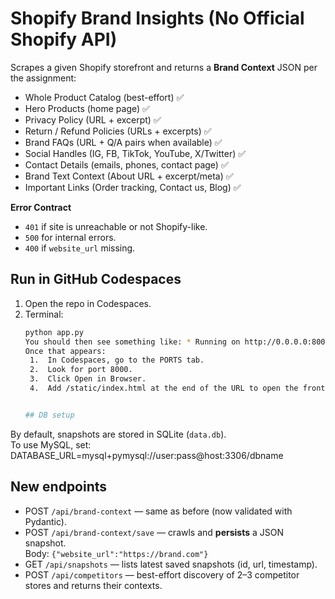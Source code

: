 # Shopify Brand Insights (No Official Shopify API)

Scrapes a given Shopify storefront and returns a **Brand Context** JSON per the assignment:

- Whole Product Catalog (best-effort) ✅
- Hero Products (home page) ✅
- Privacy Policy (URL + excerpt) ✅
- Return / Refund Policies (URLs + excerpts) ✅
- Brand FAQs (URL + Q/A pairs when available) ✅
- Social Handles (IG, FB, TikTok, YouTube, X/Twitter) ✅
- Contact Details (emails, phones, contact page) ✅
- Brand Text Context (About URL + excerpt/meta) ✅
- Important Links (Order tracking, Contact us, Blog) ✅

**Error Contract**
- `401` if site is unreachable or not Shopify-like.
- `500` for internal errors.
- `400` if `website_url` missing.

## Run in GitHub Codespaces

1. Open the repo in Codespaces.
2. Terminal:
   ```bash
   python app.py
   You should then see something like: * Running on http://0.0.0.0:8000
   Once that appears:
	1.	In Codespaces, go to the PORTS tab.
	2.	Look for port 8000.
	3.	Click Open in Browser.
	4.	Add /static/index.html at the end of the URL to open the frontend.


   ## DB setup
By default, snapshots are stored in SQLite (`data.db`).  
To use MySQL, set:
DATABASE_URL=mysql+pymysql://user:pass@host:3306/dbname

## New endpoints
- POST `/api/brand-context` — same as before (now validated with Pydantic).
- POST `/api/brand-context/save` — crawls and **persists** a JSON snapshot.  
  Body: `{"website_url":"https://brand.com"}`
- GET `/api/snapshots` — lists latest saved snapshots (id, url, timestamp).
- POST `/api/competitors` — best-effort discovery of 2–3 competitor stores and returns their contexts.